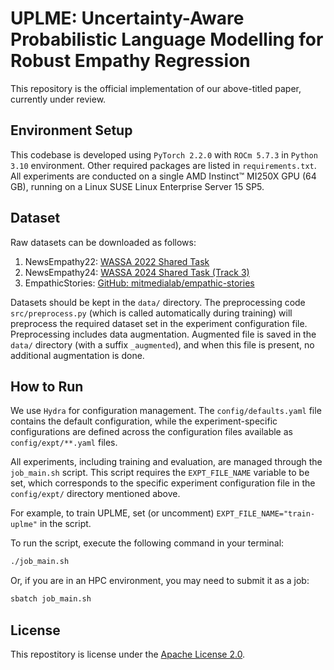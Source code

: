 # UPLME: Uncertainty-Aware Probabilistic Language Modelling for Robust Empathy Regression 

This repository is the official implementation of our above-titled paper, currently under review.

## Environment Setup
This codebase is developed using `PyTorch 2.2.0` with `ROCm 5.7.3` in `Python 3.10` environment. Other required packages are listed in `requirements.txt`. All experiments are conducted on a single AMD Instinct™ MI250X GPU (64 GB), running on a Linux SUSE Linux Enterprise Server 15 SP5.

## Dataset
Raw datasets can be downloaded as follows:
1. NewsEmpathy22: [WASSA 2022 Shared Task](https://codalab.lisn.upsaclay.fr/competitions/834#learn_the_details-datasets)
2. NewsEmpathy24: [WASSA 2024 Shared Task (Track 3)](https://codalab.lisn.upsaclay.fr/competitions/18810#learn_the_details-datasets)
3. EmpathicStories: [GitHub: mitmedialab/empathic-stories](https://github.com/mitmedialab/empathic-stories)

Datasets should be kept in the `data/` directory. The preprocessing code `src/preprocess.py` (which is called automatically during training) will preprocess the required dataset set in the experiment configuration file. Preprocessing includes data augmentation. Augmented file is saved in the `data/` directory (with a suffix `_augmented`), and when this file is present, no additional augmentation is done.

## How to Run
We use `Hydra` for configuration management. The `config/defaults.yaml` file contains the default configuration, while the experiment-specific configurations are defined across the configuration files available as `config/expt/**.yaml` files.

All experiments, including training and evaluation, are managed through the `job_main.sh` script. This script requires the `EXPT_FILE_NAME` variable to be set, which corresponds to the specific experiment configuration file in the `config/expt/` directory mentioned above. 

For example, to train UPLME, set (or uncomment) `EXPT_FILE_NAME="train-uplme"` in the script.

To run the script, execute the following command in your terminal:
```bash
./job_main.sh
```

Or, if you are in an HPC environment, you may need to submit it as a job:
```bash
sbatch job_main.sh
```

## License
This repostitory is license under the [Apache License 2.0](https://www.apache.org/licenses/LICENSE-2.0).
